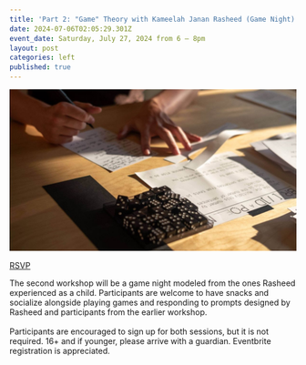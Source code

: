 ```yaml
---
title: 'Part 2: "Game" Theory with Kameelah Janan Rasheed (Game Night)'
date: 2024-07-06T02:05:29.301Z
event_date: Saturday, July 27, 2024 from 6 – 8pm
layout: post
categories: left
published: true
---
```

![](/assets/img/unnamed-2-.jpg)

[RSVP](https://www.eventbrite.com/e/part-2-game-theory-with-kameelah-janan-rasheed-game-night-tickets-939935280727)

The second workshop will be a game night modeled from the ones Rasheed experienced as a child. Participants are welcome to have snacks and socialize alongside playing games and responding to prompts designed by Rasheed and participants from the earlier workshop.\
\
Participants are encouraged to sign up for both sessions, but it is not required. 16+ and if younger, please arrive with a guardian. Eventbrite registration is appreciated.